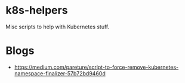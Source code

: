 # k8s-helpers
Misc scripts to help with Kubernetes stuff.


# Blogs
* https://medium.com/pareture/script-to-force-remove-kubernetes-namespace-finalizer-57b72bd9460d
